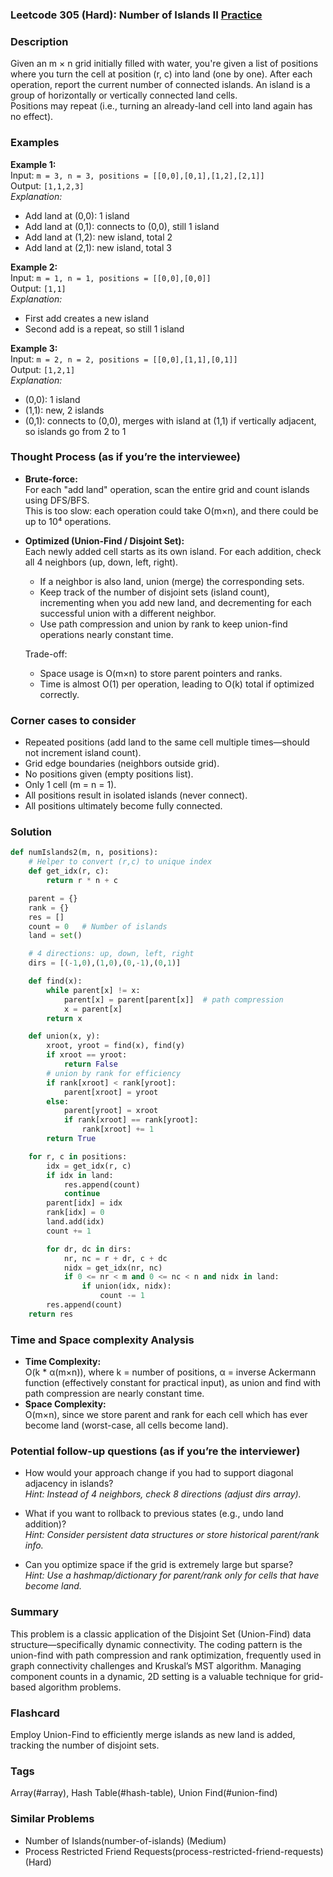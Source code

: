 ### Leetcode 305 (Hard): Number of Islands II [Practice](https://leetcode.com/problems/number-of-islands-ii)

### Description  
Given an m × n grid initially filled with water, you're given a list of positions where you turn the cell at position (r, c) into land (one by one). After each operation, report the current number of connected islands. An island is a group of horizontally or vertically connected land cells.  
Positions may repeat (i.e., turning an already-land cell into land again has no effect).

### Examples  

**Example 1:**  
Input: `m = 3, n = 3, positions = [[0,0],[0,1],[1,2],[2,1]]`  
Output: `[1,1,2,3]`  
*Explanation:*  
- Add land at (0,0): 1 island  
- Add land at (0,1): connects to (0,0), still 1 island  
- Add land at (1,2): new island, total 2  
- Add land at (2,1): new island, total 3  

**Example 2:**  
Input: `m = 1, n = 1, positions = [[0,0],[0,0]]`  
Output: `[1,1]`  
*Explanation:*  
- First add creates a new island  
- Second add is a repeat, so still 1 island  

**Example 3:**  
Input: `m = 2, n = 2, positions = [[0,0],[1,1],[0,1]]`  
Output: `[1,2,1]`  
*Explanation:*  
- (0,0): 1 island  
- (1,1): new, 2 islands  
- (0,1): connects to (0,0), merges with island at (1,1) if vertically adjacent, so islands go from 2 to 1  

### Thought Process (as if you’re the interviewee)  
- **Brute-force:**  
  For each "add land" operation, scan the entire grid and count islands using DFS/BFS.  
  This is too slow: each operation could take O(m×n), and there could be up to 10⁴ operations.

- **Optimized (Union-Find / Disjoint Set):**  
  Each newly added cell starts as its own island. For each addition, check all 4 neighbors (up, down, left, right).  
  - If a neighbor is also land, union (merge) the corresponding sets.  
  - Keep track of the number of disjoint sets (island count), incrementing when you add new land, and decrementing for each successful union with a different neighbor.  
  - Use path compression and union by rank to keep union-find operations nearly constant time.

  Trade-off:  
  - Space usage is O(m×n) to store parent pointers and ranks.
  - Time is almost O(1) per operation, leading to O(k) total if optimized correctly.

### Corner cases to consider  
- Repeated positions (add land to the same cell multiple times—should not increment island count).
- Grid edge boundaries (neighbors outside grid).
- No positions given (empty positions list).
- Only 1 cell (m = n = 1).
- All positions result in isolated islands (never connect).
- All positions ultimately become fully connected.

### Solution

```python
def numIslands2(m, n, positions):
    # Helper to convert (r,c) to unique index
    def get_idx(r, c):
        return r * n + c

    parent = {}
    rank = {}
    res = []
    count = 0   # Number of islands
    land = set()

    # 4 directions: up, down, left, right
    dirs = [(-1,0),(1,0),(0,-1),(0,1)]

    def find(x):
        while parent[x] != x:
            parent[x] = parent[parent[x]]  # path compression
            x = parent[x]
        return x

    def union(x, y):
        xroot, yroot = find(x), find(y)
        if xroot == yroot:
            return False
        # union by rank for efficiency
        if rank[xroot] < rank[yroot]:
            parent[xroot] = yroot
        else:
            parent[yroot] = xroot
            if rank[xroot] == rank[yroot]:
                rank[xroot] += 1
        return True

    for r, c in positions:
        idx = get_idx(r, c)
        if idx in land:
            res.append(count)
            continue
        parent[idx] = idx
        rank[idx] = 0
        land.add(idx)
        count += 1

        for dr, dc in dirs:
            nr, nc = r + dr, c + dc
            nidx = get_idx(nr, nc)
            if 0 <= nr < m and 0 <= nc < n and nidx in land:
                if union(idx, nidx):
                    count -= 1
        res.append(count)
    return res
```

### Time and Space complexity Analysis  

- **Time Complexity:**  
  O(k * α(m×n)), where k = number of positions, α = inverse Ackermann function (effectively constant for practical input), as union and find with path compression are nearly constant time.  
- **Space Complexity:**  
  O(m×n), since we store parent and rank for each cell which has ever become land (worst-case, all cells become land).

### Potential follow-up questions (as if you’re the interviewer)  

- How would your approach change if you had to support diagonal adjacency in islands?  
  *Hint: Instead of 4 neighbors, check 8 directions (adjust dirs array).*

- What if you want to rollback to previous states (e.g., undo land addition)?  
  *Hint: Consider persistent data structures or store historical parent/rank info.*

- Can you optimize space if the grid is extremely large but sparse?  
  *Hint: Use a hashmap/dictionary for parent/rank only for cells that have become land.*

### Summary
This problem is a classic application of the Disjoint Set (Union-Find) data structure—specifically dynamic connectivity. The coding pattern is the union-find with path compression and rank optimization, frequently used in graph connectivity challenges and Kruskal’s MST algorithm. Managing component counts in a dynamic, 2D setting is a valuable technique for grid-based algorithm problems.


### Flashcard
Employ Union-Find to efficiently merge islands as new land is added, tracking the number of disjoint sets.

### Tags
Array(#array), Hash Table(#hash-table), Union Find(#union-find)

### Similar Problems
- Number of Islands(number-of-islands) (Medium)
- Process Restricted Friend Requests(process-restricted-friend-requests) (Hard)